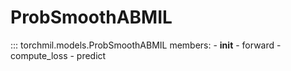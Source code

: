 # ProbSmoothABMIL

::: torchmil.models.ProbSmoothABMIL
    members:
    - __init__
    - forward
    - compute_loss
    - predict